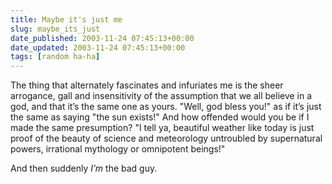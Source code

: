 ```yaml
---
title: Maybe it's just me
slug: maybe_its_just
date_published: 2003-11-24 07:45:13+00:00
date_updated: 2003-11-24 07:45:13+00:00
tags: [random ha-ha]
---
```

The thing that alternately fascinates and infuriates me is the sheer arrogance, gall and insensitivity of the assumption that we all believe in a god, and that it’s the same one as yours. "Well, god bless you!" as if it’s just the same as saying "the sun exists!" And how offended would you be if I made the same presumption? "I tell ya, beautiful weather like today is just proof of the beauty of science and meteorology untroubled by supernatural powers, irrational mythology or omnipotent beings!"

And then suddenly *I’m* the bad guy.
